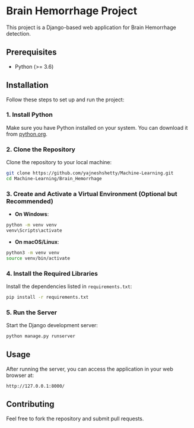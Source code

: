 
# Brain Hemorrhage Project

This project is a Django-based web application for Brain Hemorrhage detection.

## Prerequisites

- Python (>= 3.6)

## Installation

Follow these steps to set up and run the project:

### 1. Install Python

Make sure you have Python installed on your system. You can download it from [python.org](https://www.python.org/).

### 2. Clone the Repository

Clone the repository to your local machine:

```bash
git clone https://github.com/yajneshshetty/Machine-Learning.git
cd Machine-Learning/Brain_Hemorrhage
```

### 3. Create and Activate a Virtual Environment (Optional but Recommended)

- **On Windows**:

```bash
python -m venv venv
venv\Scripts\activate
```

- **On macOS/Linux**:

```bash
python3 -m venv venv
source venv/bin/activate
```

### 4. Install the Required Libraries

Install the dependencies listed in `requirements.txt`:

```bash
pip install -r requirements.txt
```

### 5. Run the Server

Start the Django development server:

```bash
python manage.py runserver
```

## Usage

After running the server, you can access the application in your web browser at:

```
http://127.0.0.1:8000/
```

## Contributing

Feel free to fork the repository and submit pull requests.
